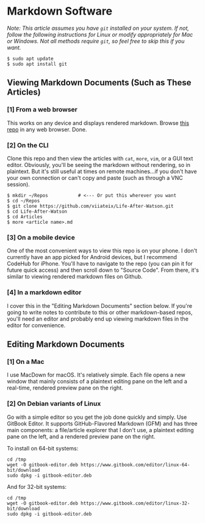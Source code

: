 Markdown Software
================================================================================

*Note: This article assumes you have `git` installed on your system. If not, follow the following instructions for Linux or modify appropriately for Mac or Windows. Not all methods require `git`, so feel free to skip this if you want.*

```
$ sudo apt update
$ sudo apt install git
```

Viewing Markdown Documents (Such as These Articles)
--------------------------------------------------------------------------------

### [1] From a web browser

This works on any device and displays rendered markdown. Browse [this repo](https://github.com/viiateix/Life-After-Watson) in any web browser. Done.

### [2] On the CLI

Clone this repo and then view the articles with `cat`, `more`, `vim`, or a GUI text editor. Obviously, you'll be seeing the markdown without rendering, so in plaintext. But it's still useful at times on remote machines...if you don't have your own connection or can't copy and paste (such as through a VNC session).

```
$ mkdir ~/Repos           # <--- Or put this wherever you want
$ cd ~/Repos
$ git clone https://github.com/viiateix/Life-After-Watson.git
$ cd Life-After-Watson
$ cd Articles
$ more <article name>.md
```

### [3] On a mobile device

One of the most convenient ways to view this repo is on your phone. I don't currently have an app picked for Android devices, but I recommend CodeHub for iPhone. You'll have to navigate to the repo (you can pin it for future quick access) and then scroll down to "Source Code". From there, it's similar to viewing rendered markdown files on Github.

### [4] In a markdown editor

I cover this in the "Editing Markdown Documents" section below. If you're going to write notes to contribute to this or other markdown-based repos, you'll need an editor and probably end up viewing markdown files in the editor for convenience.


Editing Markdown Documents
--------------------------------------------------------------------------------

### [1] On a Mac

I use MacDown for macOS. It's relatively simple. Each file opens a new window that mainly consists of a plaintext editing pane on the left and a real-time, rendered preview pane on the right.

### [2] On Debian variants of Linux

Go with a simple editor so you get the job done quickly and simply. Use GitBook Editor. It supports GitHub-Flavored Markdown (GFM) and has three main components: a file/article explorer that I don't use, a plaintext editing pane on the left, and a rendered preview pane on the right.

To install on 64-bit systems:

```
cd /tmp
wget -O gitbook-editor.deb https://www.gitbook.com/editor/linux-64-bit/download
sudo dpkg -i gitbook-editor.deb
```

And for 32-bit systems:

```
cd /tmp
wget -O gitbook-editor.deb https://www.gitbook.com/editor/linux-32-bit/download
sudo dpkg -i gitbook-editor.deb
```


